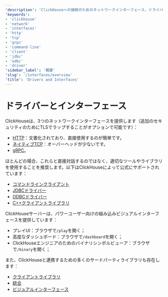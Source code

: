 ```yaml
---
'description': 'ClickHouseへの接続のためのネットワークインターフェース、ドライバー、およびツールの概要'
'keywords':
- 'clickhouse'
- 'network'
- 'interfaces'
- 'http'
- 'tcp'
- 'grpc'
- 'command-line'
- 'client'
- 'jdbc'
- 'odbc'
- 'driver'
'sidebar_label': '概要'
'slug': '/interfaces/overview'
'title': 'Drivers and Interfaces'
---
```





# ドライバーとインターフェース

ClickHouseは、3つのネットワークインターフェースを提供します（追加のセキュリティのためにTLSでラップすることがオプションで可能です）：

- [HTTP](http.md)：文書化されており、直接使用するのが簡単です。
- [ネイティブTCP](../interfaces/tcp.md)：オーバーヘッドが少ないです。
- [gRPC](grpc.md)。

ほとんどの場合、これらと直接対話するのではなく、適切なツールやライブラリを使用することを推奨します。以下はClickHouseによって公式にサポートされています：

- [コマンドラインクライアント](../interfaces/cli.md)
- [JDBCドライバー](../interfaces/jdbc.md)
- [ODBCドライバー](../interfaces/odbc.md)
- [C++クライアントライブラリ](../interfaces/cpp.md)

ClickHouseサーバーは、パワーユーザー向けの組み込みビジュアルインターフェースを提供しています：

- プレイUI：ブラウザで`/play`を開く；
- 高度なダッシュボード：ブラウザで`/dashboard`を開く；
- ClickHouseエンジニアのためのバイナリシンボルビューア：ブラウザで`/binary`を開く；

また、ClickHouseと連携するための多くのサードパーティライブラリも存在します：

- [クライアントライブラリ](../interfaces/third-party/client-libraries.md)
- [統合](../interfaces/third-party/integrations.md)
- [ビジュアルインターフェース](../interfaces/third-party/gui.md)
